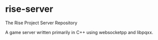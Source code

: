 # rise-server

The Rise Project Server Repository

A game server written primarily in C++ using websocketpp and libpqxx.
